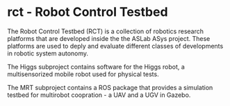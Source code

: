# rct - Robot Control Testbed

The Robot Control Testbed (RCT) is a collection of robotics research platforms that are developed inside the the ASLab ASys project. These platforms are used to deply and evaluate different classes of developments in robotic system autonomy. 

The Higgs subproject contains software for the Higgs robot, a multisensorized mobile robot used for physical tests.

The MRT subproject contains a ROS package that provides a simulation testbed for multirobot coopration - a UAV and a UGV in Gazebo.
